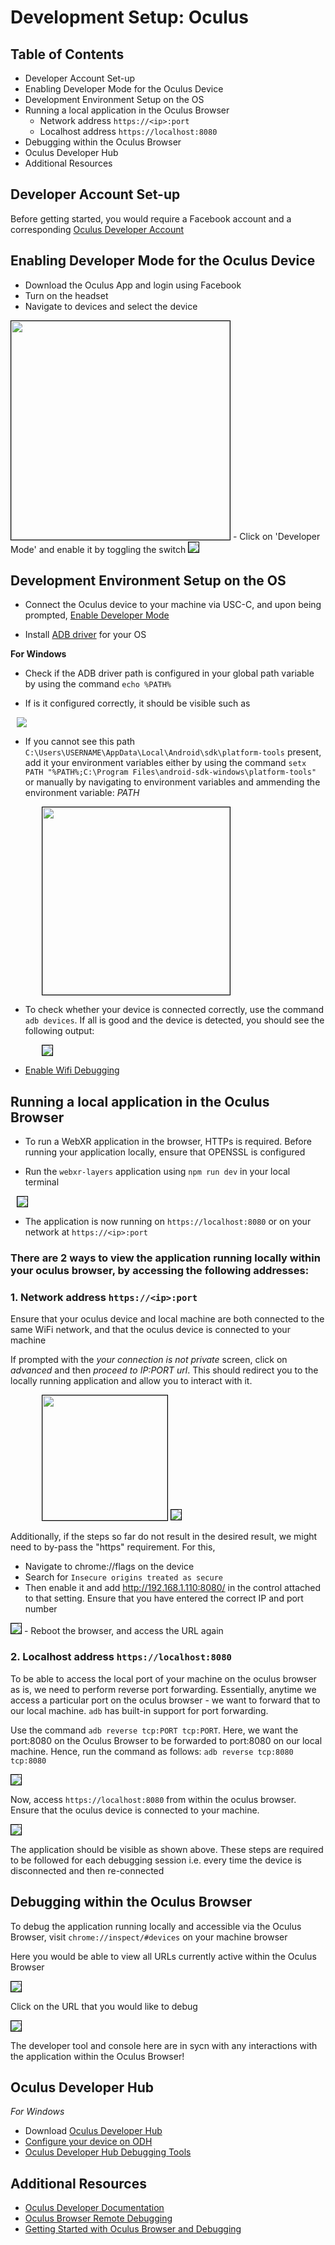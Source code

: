# Development Setup: Oculus

## Table of Contents
- Developer Account Set-up
- Enabling Developer Mode for the Oculus Device
- Development Environment Setup on the OS
- Running a local application in the Oculus Browser
    - Network address `https://<ip>:port` 
    - Localhost address `https://localhost:8080`
- Debugging within the Oculus Browser
- Oculus Developer Hub
- Additional Resources

## Developer Account Set-up
Before getting started, you would require a Facebook account and a corresponding [Oculus Developer Account](https://developer.oculus.com/)


## Enabling Developer Mode for the Oculus Device
- Download the Oculus App and login using Facebook
- Turn on the headset
- Navigate to devices and select the device
<img src="./assests/OculusDeveloperMode.PNG" style="border: 1px solid black; height: 350px"/>
- Click on 'Developer Mode' and enable it by toggling the switch
<img src="./assests/EnableDevMode.PNG" style="border: 1px solid black"/>

## Development Environment Setup on the OS
- Connect the Oculus device to your machine via USC-C, and upon being prompted, [Enable Developer Mode](https://developer.oculus.com/documentation/native/android/mobile-device-setup/)

- Install [ADB driver](https://developer.oculus.com/downloads/package/oculus-adb-drivers/) for your OS 

__For Windows__

- Check if the ADB driver path is configured in your global path variable by using the command `echo %PATH%`

- If is it configured correctly, it should be visible such as
 <img src="./assests/ADB_AddedToPath.PNG" style="margin-left: 10px;"/>

- If you cannot see this path `C:\Users\USERNAME\AppData\Local\Android\sdk\platform-tools` present, add it your environment variables either by using the command `setx PATH "%PATH%;C:\Program Files\android-sdk-windows\platform-tools"` or manually by navigating to environment variables and ammending the environment variable: *PATH*

 <img src="./assests/ADB_PathVar.PNG" style="border: 1px solid black; margin-left: 50px; height: 300px;"/>

- To check whether your device is connected correctly, use the command `adb devices`. If all is good and the device is detected, you should see the following output:

 <img src="./assests/adbDevices.PNG" style="border: 1px solid black; margin-left: 50px;"/>

-  [Enable Wifi Debugging](https://developer.oculus.com/documentation/oculus-browser/browser-remote-debugging/)

## Running a local application in the Oculus Browser
- To run a WebXR application in the browser, HTTPs is required. Before running your application locally, ensure that OPENSSL is configured 

- Run the `webxr-layers` application using `npm run dev` in your local terminal
<img src="./assests/npmrundev.PNG" style="border: 1px solid black; margin-left:  10px"/>

- The application is now running on `https://localhost:8080` or on your network at `https://<ip>:port`

### __There are 2 ways to view the application running locally within your oculus browser, by accessing the following addresses:__


###  1. Network address `https://<ip>:port` 
Ensure that your oculus device and local machine are both connected to the same WiFi network, and that the oculus device is connected to your machine

If prompted with the *your connection is not private* screen, click on *advanced* and then *proceed to _IP:PORT_ url*. This  should redirect you to the locally running application and allow you to interact with it.

<img src="./assests/network_security.PNG" style="border: 1px solid black; height: 200px; margin-left:50px;"/>
<img src="./assests/ipaddress.PNG" style="border: 1px solid black"/> 

Additionally, if the steps so far do not result in the desired result, we might need to  by-pass the "https" requirement. For this,
- Navigate to chrome://flags on the device
- Search for `Insecure origins treated as secure`
- Then enable it and add http://192.168.1.110:8080/ in the control attached to that setting. Ensure that you have entered the correct IP and port number
<img src="./assests/insecureOrigins.PNG" style="border: 1px solid black"/> 
- Reboot the browser, and access the URL again

### 2. Localhost address `https://localhost:8080`

To be able to access the local port of your machine on the oculus browser as is, we need to perform reverse port forwarding. Essentially, anytime we access a particular port on the oculus browser - we want to forward that to our local machine. `adb` has built-in support for port forwarding.

Use the command `adb reverse tcp:PORT tcp:PORT`. Here, we want the port:8080 on the Oculus Browser to be forwarded to port:8080 on our local machine. Hence, run the command as follows:
`adb reverse tcp:8080 tcp:8080`

<img src="./assests/portforwarding.PNG" style="border: 1px solid black"/>

Now, access  `https://localhost:8080` from within the oculus browser.  Ensure that the oculus device is connected to your machine.

<img src="./assests/localhost8080.PNG" style="border: 1px solid black"/>

The application should be visible as shown above. These steps are required to be followed for each debugging session i.e. every time the device is disconnected and then re-connected

## Debugging within the Oculus Browser
To debug the application running locally and accessible via the Oculus Browser, visit `chrome://inspect/#devices` on your machine browser

Here you would be able to view all URLs currently active within the Oculus Browser

<img src="./assests/inspect.PNG" style="border: 1px solid black"/>

Click on the URL that you would like to debug

<img src="./assests/inspectIP8080.PNG" style="border: 1px solid black"/>

The developer tool and console here are in sycn with any interactions with the application within the Oculus Browser!


## Oculus Developer Hub
*For Windows*
- Download [Oculus Developer Hub](https://developer.oculus.com/downloads/package/oculus-developer-hub-win/)
- [Configure your device on ODH](https://developer.oculus.com/documentation/tools/odh/#connect-headset-to-odh)
- [Oculus Developer Hub Debugging Tools](https://developer.oculus.com/documentation/tools/odh-media/)

## Additional Resources
- [Oculus Developer Documentation](https://developer.oculus.com/develop/)
- [Oculus Browser Remote Debugging](https://developer.oculus.com/documentation/oculus-browser/browser-remote-debugging/)
- [Getting Started with Oculus Browser and Debugging](https://developer.oculus.com/webxr/)


